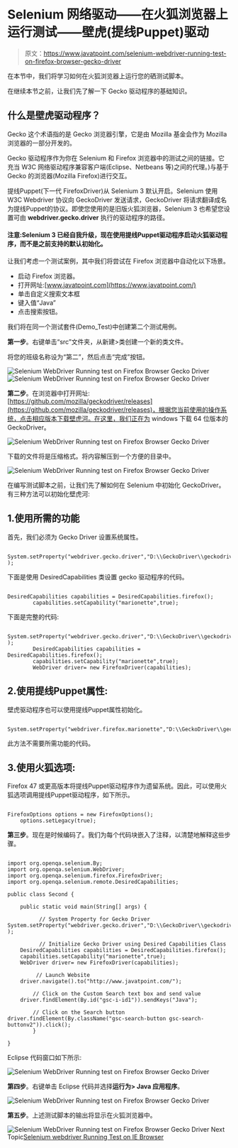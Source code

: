 # Selenium 网络驱动——在火狐浏览器上运行测试——壁虎(提线Puppet)驱动

> 原文：<https://www.javatpoint.com/selenium-webdriver-running-test-on-firefox-browser-gecko-driver>

在本节中，我们将学习如何在火狐浏览器上运行您的硒测试脚本。

在继续本节之前，让我们先了解一下 Gecko 驱动程序的基础知识。

## 什么是壁虎驱动程序？

Gecko 这个术语指的是 Gecko 浏览器引擎，它是由 Mozilla 基金会作为 Mozilla 浏览器的一部分开发的。

Gecko 驱动程序作为你在 Selenium 和 Firefox 浏览器中的测试之间的链接。它充当 W3C 网络驱动程序兼容客户端(Eclipse、Netbeans 等)之间的代理。)与基于 Gecko 的浏览器(Mozilla Firefox)进行交互。

提线Puppet(下一代 FirefoxDriver)从 Selenium 3 默认开启。Selenium 使用 W3C Webdriver 协议向 GeckoDriver 发送请求，GeckoDriver 将请求翻译成名为提线Puppet的协议。即使您使用的是旧版火狐浏览器，Selenium 3 也希望您设置可由 **webdriver.gecko.driver** 执行的驱动程序的路径。

#### 注意:Selenium 3 已经自我升级，现在使用提线Puppet驱动程序启动火狐驱动程序，而不是之前支持的默认初始化。

让我们考虑一个测试案例，其中我们将尝试在 Firefox 浏览器中自动化以下场景。

*   启动 Firefox 浏览器。
*   打开网址:[www.javatpoint.com](https://www.javatpoint.com/)
*   单击自定义搜索文本框
*   键入值“Java”
*   点击搜索按钮。

我们将在同一个测试套件(Demo_Test)中创建第二个测试用例。

**第一步**。右键单击“src”文件夹，从新建>类创建一个新的类文件。

将您的班级名称设为“第二”，然后点击“完成”按钮。

![Selenium WebDriver Running test on Firefox Browser Gecko Driver](img/2d3762b4a78e26ebd912c0aa4948d66f.png)
![Selenium WebDriver Running test on Firefox Browser Gecko Driver](img/542221231e6bae07026a1d37e5256570.png)

**第二步**。在浏览器中打开网址:[https://github.com/mozilla/geckodriver/releases](https://github.com/mozilla/geckodriver/releases)，根据您当前使用的操作系统，点击相应版本下载壁虎河。在这里，我们正在为 windows 下载 64 位版本的 GeckoDriver。

![Selenium WebDriver Running test on Firefox Browser Gecko Driver](img/11463c8b40ed6c371657e496d8ec7ff2.png)

下载的文件将是压缩格式。将内容解压到一个方便的目录中。

![Selenium WebDriver Running test on Firefox Browser Gecko Driver](img/76b05c0fc84b05ac96582406b8cc9a7b.png)

在编写测试脚本之前，让我们先了解如何在 Selenium 中初始化 GeckoDriver。有三种方法可以初始化壁虎河:

## 1.使用所需的功能

首先，我们必须为 Gecko Driver 设置系统属性。

```

System.setProperty("webdriver.gecko.driver","D:\\GeckoDriver\\geckodriver.exe" );

```

下面是使用 DesiredCapabilities 类设置 gecko 驱动程序的代码。

```

DesiredCapabilities capabilities = DesiredCapabilities.firefox();
		capabilities.setCapability("marionette",true);

```

下面是完整的代码:

```

System.setProperty("webdriver.gecko.driver","D:\\GeckoDriver\\geckodriver.exe" );
		DesiredCapabilities capabilities = DesiredCapabilities.firefox();
		capabilities.setCapability("marionette",true);
		WebDriver driver= new FirefoxDriver(capabilities);

```

## 2.使用提线Puppet属性:

壁虎驱动程序也可以使用提线Puppet属性初始化。

```

System.setProperty("webdriver.firefox.marionette","D:\\GeckoDriver\\geckodriver.exe");

```

此方法不需要所需功能的代码。

## 3.使用火狐选项:

Firefox 47 或更高版本将提线Puppet驱动程序作为遗留系统。因此，可以使用火狐选项调用提线Puppet驱动程序，如下所示。

```

FirefoxOptions options = new FirefoxOptions();
	options.setLegacy(true);

```

**第三步**。现在是时候编码了。我们为每个代码块嵌入了注释，以清楚地解释这些步骤。

```

import org.openqa.selenium.By;
import org.openqa.selenium.WebDriver;
import org.openqa.selenium.firefox.FirefoxDriver;
import org.openqa.selenium.remote.DesiredCapabilities;

public class Second {

	public static void main(String[] args) {

		  // System Property for Gecko Driver 
System.setProperty("webdriver.gecko.driver","D:\\GeckoDriver\\geckodriver.exe" );

		  // Initialize Gecko Driver using Desired Capabilities Class
	DesiredCapabilities capabilities = DesiredCapabilities.firefox();
	capabilities.setCapability("marionette",true);
	WebDriver driver= new FirefoxDriver(capabilities);

		 // Launch Website
	driver.navigate().to("http://www.javatpoint.com/");

		// Click on the Custom Search text box and send value
	driver.findElement(By.id("gsc-i-id1")).sendKeys("Java");

		// Click on the Search button
driver.findElement(By.className("gsc-search-button gsc-search-buttonv2")).click();	
		}

}

```

Eclipse 代码窗口如下所示:

![Selenium WebDriver Running test on Firefox Browser Gecko Driver](img/668adfde2dd84749f8bafe9d17a23cb0.png)

**第四步**。右键单击 Eclipse 代码并选择**运行为> Java 应用程序**。

![Selenium WebDriver Running test on Firefox Browser Gecko Driver](img/2d58e9696bf61b5106f7537f512a90e6.png)

**第五步**。上述测试脚本的输出将显示在火狐浏览器中。

![Selenium WebDriver Running test on Firefox Browser Gecko Driver](img/2218928193f258049a51c0d40cc8ba27.png) Next Topic[Selenium webdriver Running Test on IE Browser](selenium-webdriver-running-test-on-ie-browser)